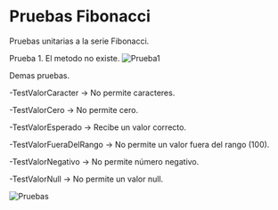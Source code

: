 # Pruebas Fibonacci
Pruebas unitarias a la serie Fibonacci.

Prueba 1. El metodo no existe.
![Prueba1](https://user-images.githubusercontent.com/85004960/172518465-47c5d6ab-550c-4e8e-8a9e-94f61b51551e.png)

Demas pruebas.

-TestValorCaracter -> No permite caracteres.

-TestValorCero -> No permite cero.

-TestValorEsperado -> Recibe un valor correcto.

-TestValorFueraDelRango -> No permite un valor fuera del rango (100).

-TestValorNegativo -> No permite número negativo.

-TestValorNull -> No permite un valor null.

![Pruebas](https://user-images.githubusercontent.com/85004960/172536043-20fa5a87-1791-4b20-b868-c3bc9a079ed2.png)
